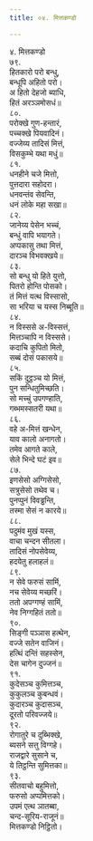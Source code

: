 ```yaml
---
title: ०४. मित्तकण्डो

---
```

४. मित्तकण्डो  
७९.  
हितकारो परो बन्धु,  
बन्धूपि अहितो परो।  
अ हितो देहजो ब्याधि,  
हितं अरञ्ञमोसधं॥  
८०.  
परोक्खे गुण-हन्तारं,  
पच्चक्खे पियवादिनं।  
वज्जेय्य तादिसं मित्तं,  
विसकुम्भे यथा मधुं॥  
८१.  
धनहीने चजे मित्तो,  
पुत्तदारा सहोदरा।  
धनवन्तंव सेवन्ति,  
धनं लोके महा सखा॥  
८२.  
जानेय्य पेसेन भच्चं,  
बन्धुं वापि भयागते।  
अप्पकासु तथा मित्तं,  
दारञ्च विभवक्खये॥  
८३.  
सो बन्धु यो हिते युत्तो,  
पितरो होन्ति पोसको।  
तं मित्तं यत्थ विस्सासो,  
सा भरिया च यस्स निब्बूति॥  
८४.  
न विस्ससे अ-विस्सत्तं,  
मित्तञ्चापि न विस्ससे।  
कदाचि कुपितो मितो,  
सब्बं दोसं पकासये॥  
८५.  
सकिं दुट्ठञ्च यो मित्तं,  
पुन सन्धितुमिच्छति।  
सो मच्चुं उपगण्हाति,  
गब्भमस्सतरी यथा॥  
८६.  
वहे अ-मित्तं खन्धेन,  
याव कालो अनागतो।  
तमेव आगते काले,  
सेले भिन्दे घटं इव॥  
८७.  
इणसेसो अग्गिसेसो,  
सत्रुसेसो तथेव च।  
पुनप्पुनं विवड्ढन्ति,  
तस्मा सेसं न कारये॥  
८८.  
पदुमंव मुखं यस्स,  
वाचा चन्दन सीतला।  
तादिसं नोपसेवेय्य,  
हदयेतु हलाहलं॥  
८९.  
न सेवे फरुसं सामिं,  
नच सेवेय्य मच्छरिं।  
ततो अपग्गण्हं सामिं,  
नेव निग्गहितं ततो॥  
९०.  
सिङ्गी पञ्ञास हत्थेन,  
वज्जे सतेन वाजिनं।  
हत्थिं दन्तिं सहस्सेन,  
देस चागेन दुज्जनं॥  
९१.  
कुदेसञ्च कुमित्तञ्च,  
कुकुलञ्च कुबन्धवं।  
कुदारञ्च कुदासञ्च,  
दूरतो परिवज्जये॥  
९२.  
रोगातुरे च दुब्भिक्खे,  
ब्यसने सत्तु विग्गहे।  
राजद्वारे सुसाने च,  
ये तिट्ठन्ति सुमित्तका॥  
९३.  
सीतवाचो बहुमित्तो,  
फरुसो अप्पमित्तको।  
उपमं एत्थ ञातब्बा,  
चन्द-सूरिय-राजूनं॥  
मित्तकण्डो निट्ठितो।  
